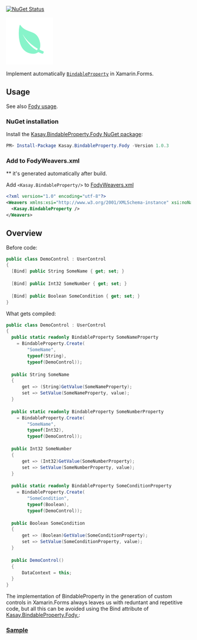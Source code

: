 [![NuGet Status](http://img.shields.io/nuget/v/PropertyChanged.Fody.svg?style=flat&max-age=86400)](https://www.nuget.org/packages/Kasay.BindableProperty.Fody/)

![Icon](https://raw.githubusercontent.com/robinzevallos/Kasay.BindableProperty.Fody/master/kasay_icon.png)

Implement automatically [`BindableProperty`](https://docs.microsoft.com/en-us/xamarin/xamarin-forms/xaml/bindable-properties) in Xamarin.Forms.

## Usage

See also [Fody usage](https://github.com/Fody/Fody#usage).

### NuGet installation

Install the [Kasay.BindableProperty.Fody NuGet package](https://www.nuget.org/packages/Kasay.BindableProperty.Fody/):

```powershell
PM> Install-Package Kasay.BindableProperty.Fody -Version 1.0.3	
```

### Add to FodyWeavers.xml
** it's generated automatically after build.

Add `<Kasay.BindableProperty/>` to [FodyWeavers.xml](https://github.com/Fody/Fody#add-fodyweaversxml)

```xml
<?xml version="1.0" encoding="utf-8"?>
<Weavers xmlns:xsi="http://www.w3.org/2001/XMLSchema-instance" xsi:noNamespaceSchemaLocation="FodyWeavers.xsd">
  <Kasay.BindableProperty />
</Weavers>
```

## Overview

Before code:

```csharp
public class DemoControl : UserControl
{
  [Bind] public String SomeName { get; set; }

  [Bind] public Int32 SomeNumber { get; set; }

  [Bind] public Boolean SomeCondition { get; set; }
}
```

What gets compiled:

```csharp
public class DemoControl : UserControl
{
  public static readonly BindableProperty SomeNameProperty
    = BindableProperty.Create(
        "SomeName",
        typeof(String),
        typeof(DemoControl));

  public String SomeName
  {
      get => (String)GetValue(SomeNameProperty);
      set => SetValue(SomeNameProperty, value);
  }
  
  public static readonly BindableProperty SomeNumberProperty
    = BindableProperty.Create(
        "SomeName",
        typeof(Int32),
        typeof(DemoControl));

  public Int32 SomeNumber
  {
      get => (Int32)GetValue(SomeNumberProperty);
      set => SetValue(SomeNumberProperty, value);
  }
    
  public static readonly BindableProperty SomeConditionProperty
    = BindableProperty.Create(
        "SomeCondition",
        typeof(Boolean),
        typeof(DemoControl));

  public Boolean SomeCondition
  {
      get => (Boolean)GetValue(SomeConditionProperty);
      set => SetValue(SomeConditionProperty, value);
  }

  public DemoControl()
  {
      DataContext = this;
  }
}
```
The implementation of BindableProperty in the generation of custom controls in Xamarin.Forms always leaves us with reduntant and repetitive code, but all this can be avoided using the Bind attribute of [Kasay.BindableProperty.Fody.](https://www.nuget.org/packages/Kasay.BindableProperty.Fody/):

### [Sample](https://github.com/robinzevallos/Sample.BindableProperty)
